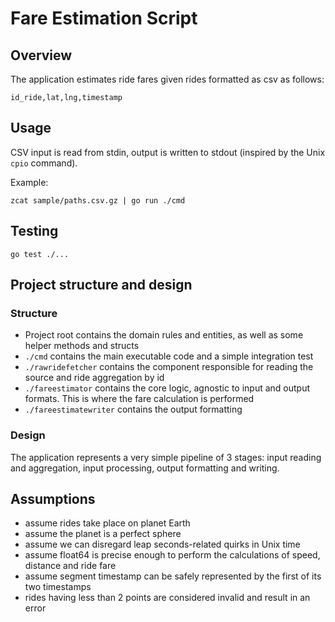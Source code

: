 # Fare Estimation Script

## Overview

The application estimates ride fares given rides formatted as csv as follows:
```
id_ride,lat,lng,timestamp
```

## Usage

CSV input is read from stdin, output is written to stdout (inspired by the Unix `cpio` command).

Example:

```
zcat sample/paths.csv.gz | go run ./cmd
```

## Testing

```
go test ./...
```

## Project structure and design

### Structure

- Project root contains the domain rules and entities, as well as some helper methods and structs
- `./cmd` contains the main executable code and a simple integration test
- `./rawridefetcher` contains the component responsible for reading the source and ride aggregation by id
- `./fareestimator` contains the core logic, agnostic to input and output formats. This is where the fare calculation is performed
- `./fareestimatewriter` contains the output formatting

### Design

The application represents a very simple pipeline of 3 stages: input reading and aggregation, input processing, output formatting and writing.

## Assumptions

- assume rides take place on planet Earth
- assume the planet is a perfect sphere
- assume we can disregard leap seconds-related quirks in Unix time
- assume float64 is precise enough to perform the calculations of speed, distance and ride fare
- assume segment timestamp can be safely represented by the first of its two timestamps
- rides having less than 2 points are considered invalid and result in an error
